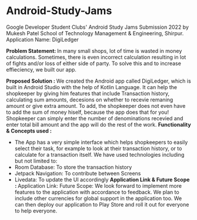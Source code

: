 # Android-Study-Jams
Google Developer Student Clubs' Android Study Jams Submission 2022 by Mukesh Patel School of Technology Management &amp; Engineering, Shirpur.
Application Name: DigiLedger

<b> Problem Statement: </b>
In many small shops, lot of time is wasted in money calculations. Sometimes, there is even incorrect calculation resulting in lot of fights and/or loss of either side of party. To solve this and to increase effieciency, we built our app. 

<b> Proposed Solution : </b>
We created the Android app called DigiLedger, which is built in Android Studio with the help of Kotlin Language. It can help the shopkeeper by giving him features that include Transaction history, calculating sum amounts, decesions on whether to recevie remaning amount or give extra amount. To add, the shopkeeper does not even have to add the sum of money hiself, because the app does that for you! Shopkeeper can simply enter the number of denominations recevied and enter total bill amount and the app will do the rest of the work.
<b> Functionality & Concepts used : </b>
- The App has a very simple interface which helps shopkeepers to easily select their task, for example to look at their transaction history, or to calculate for a transaction itself. We have used technologies including but not limited to:
- Room Database: To store the transaction history
- Jetpack Navigation: To contribute between Screens
- Livedata: To update the UI accordingly
<b> Application Link & Future Scope : </b>
Application Link: 
Future Scope: We look forward to implement more features to the application with accordance to feedback. We plan to include other currencies for global support in the application too. 
We can then deploy our application to Play Store and roll it out for everyone to help everyone.
